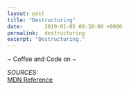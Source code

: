 ```yaml
---
layout: post
title: "Destructuring"
date:       2019-01-05 00:30:00 +0000
permalink:  destructuring
excerpt: "Destructuring."
---
```



~ Coffee and Code on ~

*SOURCES:*  
[MDN Reference](https://developer.mozilla.org/en-US/docs/Web/JavaScript/Reference/Operators/Destructuring_assignment)  